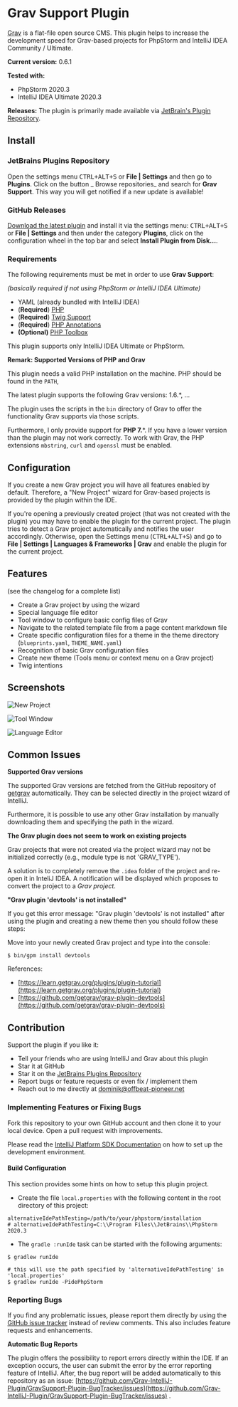# Grav Support Plugin

[Grav](https://getgrav.org/) is a flat-file open source CMS.
This plugin helps to increase the development speed for Grav-based projects for PhpStorm and IntelliJ IDEA Community / Ultimate.

**Current version:** 0.6.1

**Tested with:**

* PhpStorm 2020.3
* IntelliJ IDEA Ultimate 2020.3

**Releases:** 
The plugin is primarily made available via [JetBrain's Plugin Repository](https://plugins.jetbrains.com/plugin/9971-grav-support).

## Install

### JetBrains Plugins Repository

Open the settings menu <kbd>CTRL+ALT+S</kbd> or **File | Settings** and then go to **Plugins**. Click on the button _
Browse repositories_ and search for
**Grav Support**. This way you will get notified if a new update is available!

### GitHub Releases

[Download the latest plugin](https://github.com/PioBeat/GravSupport/releases) and install it via the settings
menu: <kbd>CTRL+ALT+S</kbd> or **File | Settings**
and then under the category **Plugins**, click on the configuration wheel in the top bar and select **Install Plugin
from Disk...**.

### Requirements

The following requirements must be met in order to use **Grav Support**:

_(basically required if not using PhpStorm or IntelliJ IDEA Ultimate)_

- YAML (already bundled with IntelliJ IDEA)
- (**Required**) [PHP](https://plugins.jetbrains.com/plugin/6610-php)
- (**Required**) [Twig Support](https://plugins.jetbrains.com/plugin/7303-twig-support)
- (**Required**) [PHP Annotations](https://plugins.jetbrains.com/plugin/7320-php-annotations)
- **(Optional)** [PHP Toolbox](https://plugins.jetbrains.com/plugin/8133-php-toolbox)

This plugin supports only IntelliJ IDEA Ultimate or PhpStorm.

**Remark: Supported Versions of PHP and Grav**

This plugin needs a valid PHP installation on the machine. 
PHP should be found in the ``PATH``,

The latest plugin supports the following Grav versions: 1.6.*, ...

The plugin uses the scripts in the ``bin`` directory of Grav to offer the functionality Grav supports via those scripts.

Furthermore, I only provide support for **PHP 7.***.
If you have a lower version than the plugin may not work correctly.
To work with Grav, the PHP extensions `mbstring`, `curl` and `openssl` must be enabled.

## Configuration

If you create a new Grav project you will have all features enabled by default. 
Therefore, a "New Project" wizard for Grav-based projects is provided by the plugin within the IDE.

If you're opening a previously created project (that was not created with the plugin) you may have to enable the plugin for the current project. 
The plugin tries to detect a Grav project automatically and notifies the user accordingly. 
Otherwise, open the Settings menu (<kbd>CTRL+ALT+S</kbd>) and go to **File | Settings | Languages & Frameworks | Grav** and enable the plugin for the current
project.

## Features

(see the changelog for a complete list)

<ul>
    <li>Create a Grav project by using the wizard</li>
    <li>Special language file editor</li>
    <li>Tool window to configure basic config files of Grav</li>
    <li>Navigate to the related template file from a page content markdown file</li>
    <li>Create specific configuration files for a theme in the theme directory
        (<code>blueprints.yaml</code>, <code>THEME_NAME.yaml</code>)</li>
    <li>Recognition of basic Grav configuration files</li>
    <li>Create new theme (Tools menu or context menu on a Grav project)</li>
    <li>Twig intentions</li>
</ul>

## Screenshots

![New Project](.README_images/newproject.png)

![Tool Window](.README_images/toolwindow.png)

![Language Editor](.README_images/languageeditor.png)


## Common Issues

**Supported Grav versions**

The supported Grav versions are fetched from the GitHub repository of [getgrav](https://github.com/getgrav/grav)
automatically. They can be selected directly in the project wizard of IntelliJ.

Furthermore, it is possible to use any other Grav installation by manually downloading them and specifying the path in
the wizard.

**The Grav plugin does not seem to work on existing projects**

Grav projects that were not created via the project wizard may not be initialized correctly (e.g., module type  is not 'GRAV_TYPE').

A solution is to completely remove the `.idea` folder of the project and re-open it in InteliJ IDEA.
A notification will be displayed which proposes to convert the project to a <i>Grav project</i>.

**"Grav plugin 'devtools' is not installed"**

If you get this error message: "Grav plugin 'devtools' is not installed"
after using the plugin and creating a new theme then you should follow these steps:

Move into your newly created Grav project and type into the console:

```
$ bin/gpm install devtools
```

References:

* [https://learn.getgrav.org/plugins/plugin-tutorial](https://learn.getgrav.org/plugins/plugin-tutorial)
* [https://github.com/getgrav/grav-plugin-devtools](https://github.com/getgrav/grav-plugin-devtools)

## Contribution

Support the plugin if you like it:

- Tell your friends who are using IntelliJ and Grav about this plugin
- Star it at GitHub
- Star it on the [JetBrains Plugins Repository](https://plugins.jetbrains.com/plugin/9971-grav-support)
- Report bugs or feature requests or even fix / implement them
- Reach out to me directly at dominik@offbeat-pioneer.net

### Implementing Features or Fixing Bugs

Fork this repository to your own GitHub account and then clone it to your local device. Open a pull request with
improvements.

Please read
the [IntelliJ Platform SDK Documentation](http://www.jetbrains.org/intellij/sdk/docs/basics/getting_started/setting_up_environment.html)
on how to set up the development environment.

#### Build Configuration

This section provides some hints on how to setup this plugin project.

- Create the file `local.properties` with the following content in the root directory of this project:

```properties
alternativeIdePathTesting=/path/to/your/phpstorm/installation
# alternativeIdePathTesting=C:\\Program Files\\JetBrains\\PhpStorm 2020.3
```

- The `gradle :runIde` task can be started with the following arguments:

```shell
$ gradlew runIde

# this will use the path specified by 'alternativeIdePathTesting' in 'local.properties' 
$ gradlew runIde -PidePhpStorm 
```

### Reporting Bugs

If you find any problematic issues, please report them directly by using
the [GitHub issue tracker](https://github.com/PioBeat/GravSupport/issues) instead of review comments. This also includes
feature requests and enhancements.

**Automatic Bug Reports**

The plugin offers the possibility to report errors directly within the IDE. If an exception occurs, the user can submit
the error by the error reporting feature of IntelliJ. After, the bug report will be added automatically to this
repository as an
issue: [https://github.com/Grav-IntelliJ-Plugin/GravSupport-Plugin-BugTracker/issues](https://github.com/Grav-IntelliJ-Plugin/GravSupport-Plugin-BugTracker/issues)
.


